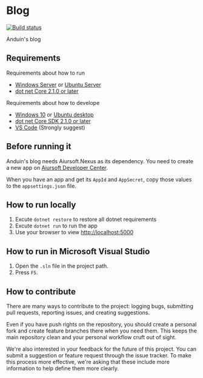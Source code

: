 # Blog

[![Build status](https://aiursoft.visualstudio.com/Blog/_apis/build/status/Blog%20CI)](https://aiursoft.visualstudio.com/Blog/_build/latest?definitionId=-1)

Anduin's blog

## Requirements

Requirements about how to run

* [Windows Server](http://www.microsoft.com/en-us/cloud-platform/windows-server) or [Ubuntu Server](https://www.ubuntu.com/server)
* [dot net Core 2.1.0 or later](https://github.com/dotnet/core/tree/master/release-notes)

Requirements about how to develope

* [Windows 10](http://www.microsoft.com/en-US/windows/) or [Ubuntu desktop](https://www.ubuntu.com/desktop)
* [dot net Core SDK 2.1.0 or later](https://github.com/dotnet/core/tree/master/release-notes)
* [VS Code](https://code.visualstudio.com) (Strongly suggest)

## Before running it

Anduin's blog needs Aiursoft.Nexus as its dependency. You need to create a new app on [Aiursoft Developer Center](https://developer.aiursoft.com).

When you have an app and get its `AppId` and `AppSecret`, copy those values to the `appsettings.json` file.

## How to run locally

1. Excute `dotnet restore` to restore all dotnet requirements
2. Excute `dotnet run` to run the app
3. Use your browser to view [http://localhost:5000](http://localhost:5000)

## How to run in Microsoft Visual Studio

1. Open the `.sln` file in the project path.
2. Press `F5`.

## How to contribute

There are many ways to contribute to the project: logging bugs, submitting pull requests, reporting issues, and creating suggestions.

Even if you have push rights on the repository, you should create a personal fork and create feature branches there when you need them. This keeps the main repository clean and your personal workflow cruft out of sight.

We're also interested in your feedback for the future of this project. You can submit a suggestion or feature request through the issue tracker. To make this process more effective, we're asking that these include more information to help define them more clearly.

